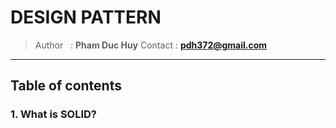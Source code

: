 # DESIGN PATTERN

> Author&nbsp;&nbsp;&nbsp;: **Pham Duc Huy**
> Contact  : **<pdh372@gmail.com>**

---

## Table of contents

### 1. What is SOLID?
